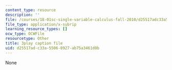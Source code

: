 ```yaml
---
content_type: resource
description: ''
file: /courses/18-01sc-single-variable-calculus-fall-2010/d25517adc33a55068927ab75a3461d0b_twzGBqPeW0M.vtt
file_type: application/x-subrip
learning_resource_types: []
ocw_type: OCWFile
resourcetype: Other
title: 3play caption file
uid: d25517ad-c33a-5506-8927-ab75a3461d0b
---
```

None

